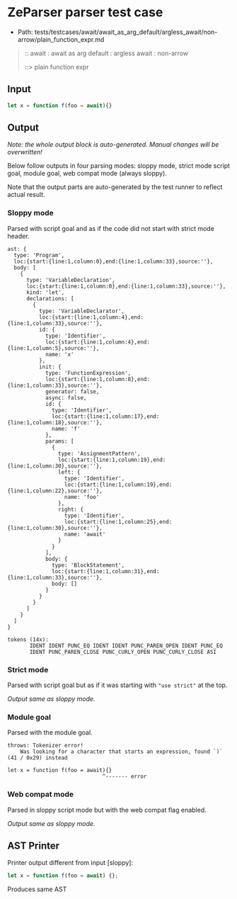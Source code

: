# ZeParser parser test case

- Path: tests/testcases/await/await_as_arg_default/argless_await/non-arrow/plain_function_expr.md

> :: await : await as arg default : argless await : non-arrow
>
> ::> plain function expr

## Input

`````js
let x = function f(foo = await){}
`````

## Output

_Note: the whole output block is auto-generated. Manual changes will be overwritten!_

Below follow outputs in four parsing modes: sloppy mode, strict mode script goal, module goal, web compat mode (always sloppy).

Note that the output parts are auto-generated by the test runner to reflect actual result.

### Sloppy mode

Parsed with script goal and as if the code did not start with strict mode header.

`````
ast: {
  type: 'Program',
  loc:{start:{line:1,column:0},end:{line:1,column:33},source:''},
  body: [
    {
      type: 'VariableDeclaration',
      loc:{start:{line:1,column:0},end:{line:1,column:33},source:''},
      kind: 'let',
      declarations: [
        {
          type: 'VariableDeclarator',
          loc:{start:{line:1,column:4},end:{line:1,column:33},source:''},
          id: {
            type: 'Identifier',
            loc:{start:{line:1,column:4},end:{line:1,column:5},source:''},
            name: 'x'
          },
          init: {
            type: 'FunctionExpression',
            loc:{start:{line:1,column:8},end:{line:1,column:33},source:''},
            generator: false,
            async: false,
            id: {
              type: 'Identifier',
              loc:{start:{line:1,column:17},end:{line:1,column:18},source:''},
              name: 'f'
            },
            params: [
              {
                type: 'AssignmentPattern',
                loc:{start:{line:1,column:19},end:{line:1,column:30},source:''},
                left: {
                  type: 'Identifier',
                  loc:{start:{line:1,column:19},end:{line:1,column:22},source:''},
                  name: 'foo'
                },
                right: {
                  type: 'Identifier',
                  loc:{start:{line:1,column:25},end:{line:1,column:30},source:''},
                  name: 'await'
                }
              }
            ],
            body: {
              type: 'BlockStatement',
              loc:{start:{line:1,column:31},end:{line:1,column:33},source:''},
              body: []
            }
          }
        }
      ]
    }
  ]
}

tokens (14x):
       IDENT IDENT PUNC_EQ IDENT IDENT PUNC_PAREN_OPEN IDENT PUNC_EQ
       IDENT PUNC_PAREN_CLOSE PUNC_CURLY_OPEN PUNC_CURLY_CLOSE ASI
`````

### Strict mode

Parsed with script goal but as if it was starting with `"use strict"` at the top.

_Output same as sloppy mode._

### Module goal

Parsed with the module goal.

`````
throws: Tokenizer error!
    Was looking for a character that starts an expression, found `)` (41 / 0x29) instead

let x = function f(foo = await){}
                              ^------- error
`````


### Web compat mode

Parsed in sloppy script mode but with the web compat flag enabled.

_Output same as sloppy mode._

## AST Printer

Printer output different from input [sloppy]:

````js
let x = function f(foo = await) {};
````

Produces same AST
